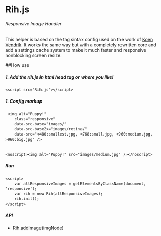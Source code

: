 # Rih.js
###### Responsive Image Handler


This helper is based on the tag sintax config used on the work of [Koen Vendrik](https://github.com/kvendrik/responsive-images.js). 
It works the same way but with a completely rewritten core and add a settings cache system to make it much faster and responsive nonblocking screen resize.

##How use

##### 1. Add the rih.js in html head tag or where you like!

    <script src="Rih.js"></script>

##### 1. Config markup


     <img alt="Puppy!" 
        class="responsive" 
        data-src-base="images/"
        data-src-base2x="images/retina/"
        data-src="<480:smallest.jpg, <768:small.jpg, <960:medium.jpg, >960:big.jpg" />
        

    <noscript><img alt="Puppy!" src="images/medium.jpg" /></noscript>


##### Run


    <script>
        var allResponsiveImages = getElementsByClassName(document, 'responsive');
        var rih = new Rih(allResponsiveImages);
        rih.init();
    </script>

##### API

* Rih.addImage(imgNode)
